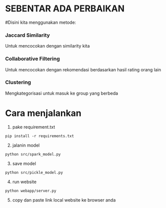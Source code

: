 # SEBENTAR ADA PERBAIKAN


#Disini kita menggunakan metode:

### Jaccard Similarity
Untuk mencocokan dengan similarity kita

### Collaborative Filtering
Untuk mencocokan dengan rekomendasi berdasarkan hasil rating orang lain

### Clustering
Mengkategorisasi untuk masuk ke group yang berbeda

# Cara menjalankan

  1. pake requirement.txt
  ```
  pip install -r requirements.txt
  ```

  2. jalanin model
  ```
  python src/spark_model.py
  ```

  3. save model
  ```
  python src/pickle_model.py
  ```
  4. run website
  ```
  python webapp/server.py
  ```

  5. copy dan paste link local website ke browser anda